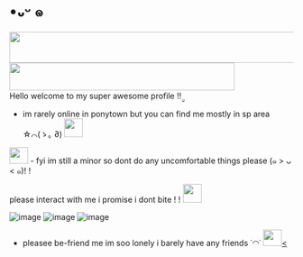 # •᎑ᵕ ๑
<a href="https://www.glitter-graphics.com"><img src="http://dl7.glitter-graphics.net/pub/773/773427w34lc9wivu.gif" width=511 height=55 border=0></a><br><a href="https://www.glitter-graphics.com"><img src="http://dl6.glitter-graphics.net/pub/1207/1207906t5ef8adzuh.gif" width=399 height=49 border=0></a><br> 
                                                     Hello welcome to my super awesome profile !! ̤̮

 - im rarely online in ponytown but you can find me mostly in sp area ☆⌒(ゝ｡  ∂) <a href="https://www.glitter-graphics.com"><img src="http://dl2.glitter-graphics.net/pub/128/128982dzxe7x9mi5.gif" width=33 height=33 border=0></a>

<a href="https://www.glitter-graphics.com"><img src="http://dl.glitter-graphics.net/pub/640/640381u02ck4kwdg.gif" width=33 height=29 border=0></a> - fyi im still a minor so dont do any uncomfortable things please (๑ > ᴗ < ๑)! !

please interact with me i promise i dont bite ! ! 
<a href="https://www.glitter-graphics.com"><img src="http://dl7.glitter-graphics.net/pub/644/644517m6eyw5693n.gif" width=33 height=33 border=0></a>

![image](https://github.com/Ellevira/elvira/assets/148860958/45c58922-76d0-4bc4-ada6-1ac8cfcc9bdb) ![image](https://github.com/Ellevira/elvira/assets/148860958/0b602f28-ed79-4c45-beb1-ee5f64d1c23a) ![image](https://github.com/Ellevira/elvira/assets/148860958/99630b3c-f556-44c7-a8f3-fbc515b391e5)

- pleasee be-friend me im soo lonely i barely have any friends ˙◠˙ <a href="https://www.glitter-graphics.com"><img src="http://dl2.glitter-graphics.net/pub/1505/1505422l1ve8862bp.gif" width=33 height=29 border=0><



